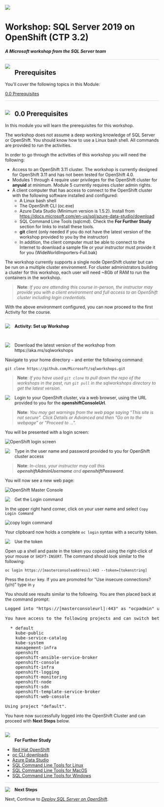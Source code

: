 ![](../graphics/microsoftlogo.png)

# Workshop: SQL Server 2019 on OpenShift (CTP 3.2)

#### <i>A Microsoft workshop from the SQL Server team</i>

<p style="border-bottom: 1px solid lightgrey;"></p>

<img style="float: left; margin: 0px 15px 15px 0px;" src="../graphics/textbubble.png"> <h2>Prerequisites</h2>

You'll cover the following topics in this Module:

<dl>

  <dt><a href="#3-0">0.0 Prerequisites</a></dt>
  
</dl>

<p style="border-bottom: 1px solid lightgrey;"></p>

<h2><img style="float: left; margin: 0px 15px 15px 0px;" src="../graphics/pencil2.png"><a name="3-0">0.0 Prerequisites</a></h2>

In this module you will learn the prerequisites for this workshop.

The workshop does not assume a deep working knowledge of SQL Server or OpenShift. You should know how to use a Linux bash shell. All commands are provided to run the activities.

In order to go through the activities of this workshop you will need the following:

- Access to an OpenShift 3.11 cluster. The workshop is currently designed for OpenShift 3.11 and has not been tested for OpenShift 4.0.
- Modules 1 through 4 require user privileges for the OpenShift cluster for **anyuid** at minimum. Module 5 currently requires cluster admin rights.
- A client computer that has access to connect to the OpenShift cluster with the following software installed and configured:
  - A Linux bash shell
  - The OpenShift CLI (oc.exe)
  - Azure Data Studio (Minimum version is 1.5.2). Install from https://docs.microsoft.com/en-us/sql/azure-data-studio/download
  - SQL Command Line Tools (sqlcmd). Check the **For Further Study** section for links to install these tools.
  - **git** client (only needed if you do not have the latest version of the workshop provided to you by the instructor)
  - In addition, the client computer must be able to connect to the Internet to download a sample file or your instructor must provide it for you (WideWorldImporters-Full.bak)

The workshop currently supports a single node OpenShift cluster but can be run on a multiple cluster environment. For cluster administrators building a cluster for this workshop, each user will need ~8Gb of RAM to run the containers in the workshop.

>**Note**: *If you are attending this course in-person, the instructor may provide you with a client environment and full access to an OpenShift cluster including login credentials.*

With the above environment configured, you can now proceed to the first Activity for the course.

<p style="border-bottom: 1px solid lightgrey;"></p>

<p><img style="float: left; margin: 0px 15px 15px 0px;" src="../graphics/point1.png"><b><a name="aks">Activity: Set up Workshop</a></b></p>

<br>

<p><img style="float: left; margin: 0px 15px 15px 0px;" src="../graphics/checkbox.png">Download the latest version of the workshop from https://aka.ms/sqlworkshops</p>

Navigate to your home directory `~` and enter the following command:

`git clone https://github.com/Microsoft/sqlworkshops.git`

>**Note**: *If you have used `git clone` to pull down the repo of the workshops in the past, run `git pull` in the sqlworkshops directory to get the latest version.*

<p><img style="float: left; margin: 0px 15px 15px 0px;" src="../graphics/checkbox.png">Login to your OpenShift cluster, via a web browser, using the URL provided to you for the <b>openshiftConsoleUrl</b>.</p>

>**Note**: *You may get warnings from the web page saying "This site is not secure". Click Details or Advanced and then "Go on to the webpage" or "Proceed to ...".*

You will be presented with a login screen:

![OpenShift login screen](../graphics/OpenShift_Console_Login.jpg)

<p><img style="float: left; margin: 0px 15px 15px 0px;" src="../graphics/checkbox.png">Type in the user name and password provided to you for OpenShift cluster access</p>

>**Note**: *In-class, your instructor may call this **openshiftAdminUsername** and **openshiftPassword**.*

You will now see a new web page:

![OpenShift Master Console](../graphics/OpenShift_Master_Console.jpg)

<p><img style="float: left; margin: 0px 15px 15px 0px;" src="../graphics/checkbox.png">Get the Login command</p>

In the upper right hand corner, click on your user name and select `Copy Login Command` 

![copy login command](../graphics/OpenShift_Copy_Login.jpg)

Your clipboard now holds a complete `oc login` syntax with a security token. 

<p><img style="float: left; margin: 0px 15px 15px 0px;" src="../graphics/checkbox.png">Use the token</p>

Open up a shell and paste in the token you copied using the right-click of your mouse or `SHIFT-INSERT`. The command should look similar to the following:

`oc login https://[masterconsoleaddress]:443 --token=[tokenstring]`

Press the `Enter` key. If you are promoted for "Use insecure connections? (y/n)" type in `y`

You should see results similar to the following. You are then placed back at the command prompt:

<pre>Logged into "https://[masterconsoleurl]:443" as "ocpadmin" using the token provided.

You have access to the following projects and can switch between them with 'oc project projectname':

  * default
    kube-public
    kube-service-catalog
    kube-system
    management-infra
    openshift
    openshift-ansible-service-broker
    openshift-console
    openshift-infra
    openshift-logging
    openshift-monitoring
    openshift-node
    openshift-sdn
    openshift-template-service-broker
    openshift-web-console

Using project "default".
</pre>

You have now successfully logged into the OpenShift Cluster and can proceed with **Next Steps** below.

<p style="border-bottom: 1px solid lightgrey;"></p>

<p><img style="margin: 0px 15px 15px 0px;" src="../graphics/owl.png"><b>For Further Study</b></p>

- [Red Hat OpenShift](https://www.openshift.com/)
- [oc CLI downloads](https://www.okd.io/download.html)
- [Azure Data Studio](https://docs.microsoft.com/en-us/sql/azure-data-studio/what-is)
- [SQL Command Line Tools for Linux](https://docs.microsoft.com/en-us/sql/linux/sql-server-linux-setup-tools)
- [SQL Command Line Tools for MacOS](https://docs.microsoft.com/en-us/sql/linux/sql-server-linux-setup-tools?view=sql-server-2017#macos)
- [SQL Command Line Tools for Windows](https://www.microsoft.com/en-us/download/details.aspx?id=53591)

<p style="border-bottom: 1px solid lightgrey;"></p>

<p><img style="float: left; margin: 0px 15px 15px 0px;" src="../graphics/geopin.png"><b >Next Steps</b></p>

Next, Continue to <a href="01_Deploy.md" target="_blank"><i>
Deploy SQL Server on OpenShift</i></a>.
